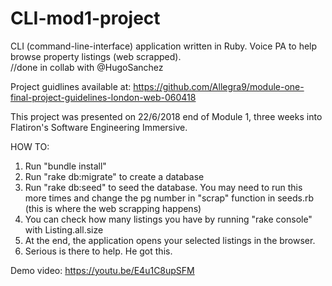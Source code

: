 # CLI-mod1-project
CLI (command-line-interface) application written in Ruby. 
Voice PA to help browse property listings (web scrapped).     
//done in collab with @HugoSanchez

Project guidlines available at:
https://github.com/Allegra9/module-one-final-project-guidelines-london-web-060418

This project was presented on 22/6/2018 end of Module 1,
three weeks into Flatiron's Software Engineering Immersive.

HOW TO:
1. Run  "bundle install"
2. Run "rake db:migrate" to create a database
3. Run "rake db:seed" to seed the database. You may need to run this more times and change the pg number in "scrap" function in seeds.rb (this is where the web scrapping happens)
4. You can check how many listings you have by running "rake console" with Listing.all.size           
5. At the end, the application opens your selected listings in the browser.
6. Serious is there to help. He got this.

Demo video:
https://youtu.be/E4u1C8upSFM
